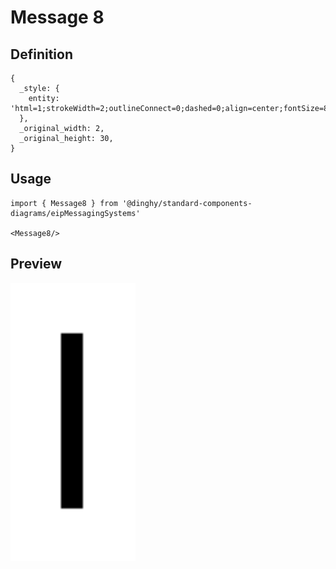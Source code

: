 # Message 8

## Definition

```
{
  _style: { 
    entity: 'html=1;strokeWidth=2;outlineConnect=0;dashed=0;align=center;fontSize=8;shape=mxgraph.eip.message_2;fillColor=#00cc00;fontStyle=1;whiteSpace=wrap;html=1;',
  },
  _original_width: 2,
  _original_height: 30,
}
```

## Usage

```
import { Message8 } from '@dinghy/standard-components-diagrams/eipMessagingSystems'

<Message8/>
```

## Preview

<img src="./message-8.png" width="200"/>
